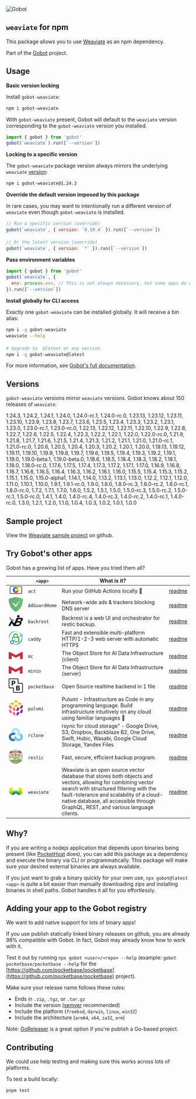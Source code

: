![Gobot](https://raw.githubusercontent.com/benallfree/gobot/v1.0.0-alpha.20/assets/gobot-banner-300x.png)

## `weaviate` for npm

This package allows you to use [Weaviate](https://weaviate.io) as an npm dependency.

Part of the [Gobot](https://www.npmjs.com/package/gobot) project.

## Usage

**Basic version locking**

Install `gobot-weaviate`:

```bash
npm i gobot-weaviate
```

With `gobot-weaviate` present, Gobot will default to the `weaviate` version corresponding to the `gobot-weaviate` version you installed.

```js
import { gobot } from 'gobot'
gobot(`weaviate`).run([`--version`])
```

**Locking to a specific version**

The `gobot-weaviate` package version always mirrors the underlying `weaviate` [version](#known-versions):

```bash
npm i gobot-weaviate@1.24.3
```

**Override the default version imposed by this package**

In rare cases, you may want to intentionally run a different version of `weaviate` even though `gobot-weaviate` is installed.

```js
// Run a specific version (override)
gobot(`weaviate`, { version: `0.19.4` }).run([`--version`])

// Or the latest version (override)
gobot(`weaviate`, { version: `*` }).run([`--version`])
```

**Pass environment variables**

```js
import { gobot } from 'gobot'
gobot(`weaviate`, {
  env: process.env, // This is not always necessary, but some apps do need it
}).run([`--version`])
```

**Install globally for CLI access**

Exactly one `gobot-weaviate` can be installed globally. It will receive a bin alias:

```bash
npm i -g gobot-weaviate
weaviate --help

# Upgrade to  @latest or any version
npm i -g gobot-weaviate@latest
```

For more information, see [Gobot's full documentation](https://github.com/benallfree/gobot).



## Versions

`gobot-weaviate` versions mirror `weaviate` versions. Gobot knows about 150 releases of `weaviate`:

1.24.3, 1.24.2, 1.24.1, 1.24.0, 1.24.0-rc.1, 1.24.0-rc.0, 1.23.13, 1.23.12, 1.23.11, 1.23.10, 1.23.9, 1.23.8, 1.23.7, 1.23.6, 1.23.5, 1.23.4, 1.23.3, 1.23.2, 1.23.1, 1.23.0, 1.23.0-rc.1, 1.23.0-rc.0, 1.22.13, 1.22.12, 1.22.11, 1.22.10, 1.22.9, 1.22.8, 1.22.7, 1.22.6, 1.22.5, 1.22.4, 1.22.3, 1.22.2, 1.22.1, 1.22.0, 1.22.0-rc.0, 1.21.9, 1.21.8, 1.21.7, 1.21.6, 1.21.5, 1.21.4, 1.21.3, 1.21.2, 1.21.1, 1.21.0, 1.21.0-rc.1, 1.21.0-rc.0, 1.20.6, 1.20.5, 1.20.4, 1.20.3, 1.20.2, 1.20.1, 1.20.0, 1.19.13, 1.19.12, 1.19.11, 1.19.10, 1.19.9, 1.19.8, 1.19.7, 1.19.6, 1.19.5, 1.19.4, 1.19.3, 1.19.2, 1.19.1, 1.19.0, 1.19.0-beta.1, 1.19.0-beta.0, 1.18.6, 1.18.5, 1.18.4, 1.18.3, 1.18.2, 1.18.1, 1.18.0, 1.18.0-rc.0, 1.17.6, 1.17.5, 1.17.4, 1.17.3, 1.17.2, 1.17.1, 1.17.0, 1.16.9, 1.16.8, 1.16.7, 1.16.6, 1.16.5, 1.16.4, 1.16.3, 1.16.2, 1.16.1, 1.16.0, 1.15.5, 1.15.4, 1.15.3, 1.15.2, 1.15.1, 1.15.0, 1.15.0-alpha1, 1.14.1, 1.14.0, 1.13.2, 1.13.1, 1.13.0, 1.12.2, 1.12.1, 1.12.0, 1.11.0, 1.10.1, 1.10.0, 1.9.1, 1.9.1-rc.0, 1.9.0, 1.8.0, 1.8.0-rc.3, 1.8.0-rc.2, 1.8.0-rc.1, 1.8.0-rc.0, 1.7.2, 1.7.1, 1.7.0, 1.6.0, 1.5.2, 1.5.1, 1.5.0, 1.5.0-rc.3, 1.5.0-rc.2, 1.5.0-rc.1, 1.5.0-rc.0, 1.4.1, 1.4.0, 1.4.0-rc.4, 1.4.0-rc.3, 1.4.0-rc.2, 1.4.0-rc.1, 1.4.0-rc.0, 1.3.0, 1.2.1, 1.2.0, 1.1.0, 1.0.4, 1.0.3, 1.0.2, 1.0.1, 1.0.0

## Sample project

View the [Weaviate sample project](https://github.com/benallfree/gobot/tree/v1.0.0-alpha.20/src/apps/weaviate/sample-project) on github.

## Try Gobot's other apps

Gobot has a growing list of apps. Have you tried them all?

| &nbsp;&nbsp;&nbsp;&nbsp;&nbsp;&nbsp;&nbsp;&nbsp;&nbsp;&nbsp;                                                                                              | `<app>`       | What is it?                                                                                                                                                                                                                                                                              |                                                           |
| --------------------------------------------------------------------------------------------------------------------------------------------------------- | ------------- | ---------------------------------------------------------------------------------------------------------------------------------------------------------------------------------------------------------------------------------------------------------------------------------------- | --------------------------------------------------------- |
| [<img src="https://raw.githubusercontent.com/benallfree/gobot/v1.0.0-alpha.20/src/apps/act/logo-50x.png">](https://nektosact.com/)                        | `act`         | Run your GitHub Actions locally 🚀                                                                                                                                                                                                                                                       | [readme](https://www.npmjs.com/package/gobot-act)         |
| [<img src="https://raw.githubusercontent.com/benallfree/gobot/v1.0.0-alpha.20/src/apps/AdGuardHome/logo-50x.png">](https://adguard.com/adguard-home.html) | `AdGuardHome` | Network-wide ads & trackers blocking DNS server                                                                                                                                                                                                                                          | [readme](https://www.npmjs.com/package/gobot-adguardhome) |
| [<img src="https://raw.githubusercontent.com/benallfree/gobot/v1.0.0-alpha.20/src/apps/backrest/logo-50x.png">](https://github.com/garethgeorge/backrest) | `backrest`    | Backrest is a web UI and orchestrator for restic backup.                                                                                                                                                                                                                                 | [readme](https://www.npmjs.com/package/gobot-backrest)    |
| [<img src="https://raw.githubusercontent.com/benallfree/gobot/v1.0.0-alpha.20/src/apps/caddy/logo-50x.png">](https://caddyserver.com/)                    | `caddy`       | Fast and extensible multi-platform HTTP/1-2-3 web server with automatic HTTPS                                                                                                                                                                                                            | [readme](https://www.npmjs.com/package/gobot-caddy)       |
| [<img src="https://raw.githubusercontent.com/benallfree/gobot/v1.0.0-alpha.20/src/apps/mc/logo-50x.png">](https://min.io)                                 | `mc`          | The Object Store for AI Data Infrastructure (client)                                                                                                                                                                                                                                     | [readme](https://www.npmjs.com/package/gobot-mc)          |
| [<img src="https://raw.githubusercontent.com/benallfree/gobot/v1.0.0-alpha.20/src/apps/minio/logo-50x.png">](https://min.io)                              | `minio`       | The Object Store for AI Data Infrastructure (server)                                                                                                                                                                                                                                     | [readme](https://www.npmjs.com/package/gobot-minio)       |
| [<img src="https://raw.githubusercontent.com/benallfree/gobot/v1.0.0-alpha.20/src/apps/pocketbase/logo-50x.png">](https://pocketbase.io)                  | `pocketbase`  | Open Source realtime backend in 1 file                                                                                                                                                                                                                                                   | [readme](https://www.npmjs.com/package/gobot-pocketbase)  |
| [<img src="https://raw.githubusercontent.com/benallfree/gobot/v1.0.0-alpha.20/src/apps/pulumi/logo-50x.png">](https://www.pulumi.com)                     | `pulumi`      | Pulumi - Infrastructure as Code in any programming language. Build infrastructure intuitively on any cloud using familiar languages 🚀                                                                                                                                                   | [readme](https://www.npmjs.com/package/gobot-pulumi)      |
| [<img src="https://raw.githubusercontent.com/benallfree/gobot/v1.0.0-alpha.20/src/apps/rclone/logo-50x.png">](https://rclone.org/)                        | `rclone`      | rsync for cloud storage" - Google Drive, S3, Dropbox, Backblaze B2, One Drive, Swift, Hubic, Wasabi, Google Cloud Storage, Yandex Files                                                                                                                                                  | [readme](https://www.npmjs.com/package/gobot-rclone)      |
| [<img src="https://raw.githubusercontent.com/benallfree/gobot/v1.0.0-alpha.20/src/apps/restic/logo-50x.png">](https://restic.net/)                        | `restic`      | Fast, secure, efficient backup program.                                                                                                                                                                                                                                                  | [readme](https://www.npmjs.com/package/gobot-restic)      |
| [<img src="https://raw.githubusercontent.com/benallfree/gobot/v1.0.0-alpha.20/src/apps/weaviate/logo-50x.png">](https://weaviate.io)                      | `weaviate`    | Weaviate is an open source vector database that stores both objects and vectors, allowing for combining vector search with structured filtering with the fault-tolerance and scalability of a cloud-native database, all accessible through GraphQL, REST, and various language clients. | [readme](https://www.npmjs.com/package/gobot-weaviate)    |

## Why?

If you are writing a nodejs application that depends upon binaries being present (like [PocketHost](https://github.com/pockethost/pockethost) does), you can add this package as a dependency and execute the binary via CLI or programmatically. This package will make sure your desired external binaries are always available.

If you just want to grab a binary quickly for your own use, `npx gobot@latest <app>` is quite a bit easier than manually downloading zips and installing binaries in shell paths. Gobot handles it all for you effortlessly.

## Adding your app to the Gobot registry

We want to add native support for lots of binary apps!

If you use publish statically linked binary releases on github, you are already 98% compatible with Gobot. In fact, Gobot may already know how to work with it.

Test it out by running `npx gobot <user>/<repo> --help` (example: `gobot pocketbase/pocketbase --help` for the [https://github.com/pocketbase/pocketbase](https://github.com/pocketbase/pocketbase) project).

Make sure your release name follows these rules:

- Ends in `.zip`, `.tgz`, or `.tar.gz`
- Include the version ([semver](https://semver.org) recommended)
- Include the platform (`freebsd`, `darwin`, `linux`, `win32`)
- Include the architecture (`arm64`, `x64`, `ia32`, `arm`)

Note: [GoReleaser](https://goreleaser.com/) is a great option if you're publish a Go-based project.

## Contributing

We could use help testing and making sure this works across lots of platforms.

To test a build locally:

```bash
pnpm test
```

